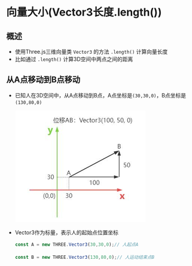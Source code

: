 # 向量大小(Vector3长度.length())

## 概述

+ 使用Three.js三维向量类 `Vector3` 的方法 `.length()` 计算向量长度
+ 比如通过 `.length()` 计算3D空间中两点之间的距离

## 从A点移动到B点移动

+ 已知人在3D空间中，从A点移动到B点，A点坐标是`(30,30,0)`，B点坐标是`(130,80,0)`

  ![向量表示位移](../images/向量表示位移.jpg)

+ Vector3作为标量，表示人的起始点位置坐标

  ```js
  const A = new THREE.Vector3(30,30,0);// 人起点A

  const B = new THREE.Vector3(130,80,0);// 人运动结束点B
  ```

